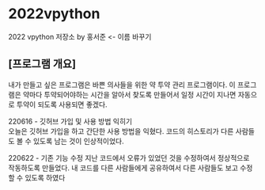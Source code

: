 # 2022vpython
2022 vpython 저장소 by 홍서준 <- 이름 바꾸기
## [프로그램 개요]
내가 만들고 싶은 프로그램은 바쁜 의사들을 위한 약 투약 관리 프로그램이다. 이 프로그램은 약마다 투약되어야하는 시간을 알아서 찾도록 만들어서 일정 시간이 지나면 자동으로 투약이 되도록 사용되면 좋겠다. 

220616 - 깃허브 가입 및 사용 방법 익히기     
오늘은 깃허브 가입을 하고 간단한 사용 방법을 익혔다.
코드의 히스토리가 다른 사람들도 볼 수 있도록 남는 것이 인상적이었다.

220622 - 기존 기능 수정
지난 코드에서 오류가 있었던 것을 수정하여서 정상적으로 작동하도록 만들었다.
내 코드를 다른 사람들에게 공유하여서 다른 사람들도 보고 수정할 수 있도록 하였다

